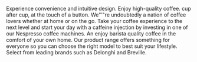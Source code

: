 Experience convenience and intuitive design. Enjoy high-quality coffee.
cup after cup, at the touch of a button. We"’"re undoubtedly a nation of coffee lovers whether at home or on the go.
Take your coffee experience to the next level and start your day with a caffeine injection by investing in one of our Nespresso coffee machines.
An enjoy barista quality coffee in the comfort of your own home.
Our product range offers something for everyone so you can choose the right model to best suit your lifestyle.
Select from leading brands such as Delonghi and Breville.
